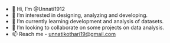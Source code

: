 - 👋 Hi, I’m @Unnati1912
- 👀 I’m interested in designing, analyzing and developing.
- 🌱 I’m currently learning development and analysis of datasets.
- 💞️ I’m looking to collaborate on some projects on data analysis.
- 📫 Reach me - unnatikothari19@gmail.com

<!---
Unnati1912/Unnati1912 is a ✨ special ✨ repository because its `README.md` (this file) appears on your GitHub profile.
You can click the Preview link to take a look at your changes.
--->
